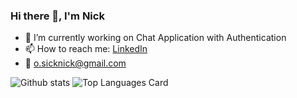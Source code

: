 ### Hi there 👋, I'm Nick

- 🔭 I’m currently working on Chat Application with Authentication
- 📫 How to reach me: [LinkedIn](https://www.linkedin.com/in/nika-khachiashvili/)
- :email: o.sicknick@gmail.com


![Github stats](https://github-readme-stats.vercel.app/api?username=xnick7x&theme=highcontrast&show_icons=true&count_private=true)
![Top Languages Card](https://github-readme-stats.vercel.app/api/top-langs/?username=xnick7x&layout=compact)
 
